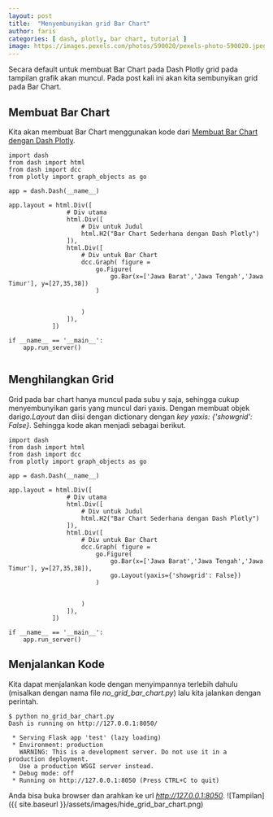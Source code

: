 ```yaml
---
layout: post
title:  "Menyembunyikan grid Bar Chart"
author: faris
categories: [ dash, plotly, bar chart, tutorial ]
image: https://images.pexels.com/photos/590020/pexels-photo-590020.jpeg
---
```

Secara default untuk membuat Bar Chart pada Dash Plotly grid pada tampilan grafik akan muncul. Pada post kali ini akan kita sembunyikan grid pada Bar Chart.


## Membuat Bar Chart

Kita akan membuat Bar Chart menggunakan kode dari [Membuat Bar Chart dengan Dash Plotly](https://farispriadi.github.io/dash-simple-bar-chart/).


```
import dash
from dash import html
from dash import dcc
from plotly import graph_objects as go

app = dash.Dash(__name__)

app.layout = html.Div([
				# Div utama
				html.Div([
					# Div untuk Judul
					html.H2("Bar Chart Sederhana dengan Dash Plotly")
				]),
				html.Div([
					# Div untuk Bar Chart
					dcc.Graph( figure =
						go.Figure(
							go.Bar(x=['Jawa Barat','Jawa Tengah','Jawa Timur'], y=[27,35,38])
						)


					)
				]),
			])

if __name__ == '__main__':
	app.run_server()


```

## Menghilangkan Grid
Grid pada bar chart hanya muncul pada subu y saja, sehingga cukup menyembunyikan garis yang muncul dari yaxis. Dengan membuat objek dari*go.Layout* dan diisi dengan dictionary dengan *key* *yaxis: {'showgrid': False}*. Sehingga kode akan menjadi sebagai berikut.

```
import dash
from dash import html
from dash import dcc
from plotly import graph_objects as go

app = dash.Dash(__name__)

app.layout = html.Div([
				# Div utama
				html.Div([
					# Div untuk Judul
					html.H2("Bar Chart Sederhana dengan Dash Plotly")
				]),
				html.Div([
					# Div untuk Bar Chart
					dcc.Graph( figure =
						go.Figure(
							go.Bar(x=['Jawa Barat','Jawa Tengah','Jawa Timur'], y=[27,35,38]),
							go.Layout(yaxis={'showgrid': False})
						)


					)
				]),
			])

if __name__ == '__main__':
	app.run_server()
```
## Menjalankan Kode

Kita dapat menjalankan kode dengan menyimpannya terlebih dahulu (misalkan dengan nama file *no_grid_bar_chart.py*) lalu kita jalankan dengan perintah.

```
$ python no_grid_bar_chart.py
Dash is running on http://127.0.0.1:8050/

 * Serving Flask app 'test' (lazy loading)
 * Environment: production
   WARNING: This is a development server. Do not use it in a production deployment.
   Use a production WSGI server instead.
 * Debug mode: off
 * Running on http://127.0.0.1:8050 (Press CTRL+C to quit)
```


Anda bisa buka browser dan arahkan ke url *http://127.0.0.1:8050*.
![Tampilan]({{ site.baseurl }}/assets/images/hide_grid_bar_chart.png)